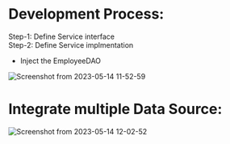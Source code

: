 # Development Process:
Step-1: Define Service interface <br>
Step-2: Define Service implmentation
- Inject the EmployeeDAO

![Screenshot from 2023-05-14 11-52-59](https://github.com/Utsav-7/Spring-Boot-and-Hibernates/assets/98468952/29205944-b7b4-4e86-952f-514527ae7c1a)


# Integrate multiple Data Source: 

![Screenshot from 2023-05-14 12-02-52](https://github.com/Utsav-7/Spring-Boot-and-Hibernates/assets/98468952/350549ed-6287-429f-9d83-b9c20e682351)
